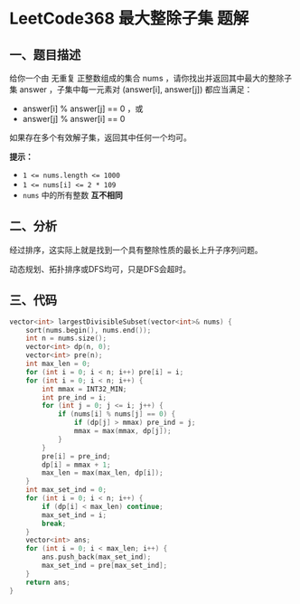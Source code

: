 # LeetCode368 最大整除子集 题解

## 一、题目描述

给你一个由 无重复 正整数组成的集合 nums ，请你找出并返回其中最大的整除子集 answer ，子集中每一元素对 (answer[i], answer[j]) 都应当满足：

+ answer[i] % answer[j] == 0 ，或
+ answer[j] % answer[i] == 0

如果存在多个有效解子集，返回其中任何一个均可。

**提示：**

- `1 <= nums.length <= 1000`
- `1 <= nums[i] <= 2 * 109`
- `nums` 中的所有整数 **互不相同**



## 二、分析

经过排序，这实际上就是找到一个具有整除性质的最长上升子序列问题。

动态规划、拓扑排序或DFS均可，只是DFS会超时。



## 三、代码

```c++
vector<int> largestDivisibleSubset(vector<int>& nums) {
    sort(nums.begin(), nums.end());
    int n = nums.size();
    vector<int> dp(n, 0);
    vector<int> pre(n);
    int max_len = 0;
    for (int i = 0; i < n; i++) pre[i] = i;
    for (int i = 0; i < n; i++) {
        int mmax = INT32_MIN;
        int pre_ind = i;
        for (int j = 0; j <= i; j++) {
            if (nums[i] % nums[j] == 0) {
                if (dp[j] > mmax) pre_ind = j;
                mmax = max(mmax, dp[j]);
            }
        }
        pre[i] = pre_ind;
        dp[i] = mmax + 1;
        max_len = max(max_len, dp[i]);
    }
    int max_set_ind = 0;
    for (int i = 0; i < n; i++) {
        if (dp[i] < max_len) continue;
        max_set_ind = i;
        break;
    }
    vector<int> ans;
    for (int i = 0; i < max_len; i++) {
        ans.push_back(max_set_ind);
        max_set_ind = pre[max_set_ind];
    }
    return ans;
}
```



